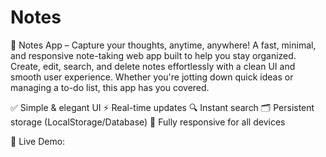 # Notes
📝 Notes App – Capture your thoughts, anytime, anywhere!
A fast, minimal, and responsive note-taking web app built to help you stay organized. Create, edit, search, and delete notes effortlessly with a clean UI and smooth user experience. Whether you're jotting down quick ideas or managing a to-do list, this app has you covered.

✅ Simple & elegant UI
⚡ Real-time updates
🔍 Instant search
🗂️ Persistent storage (LocalStorage/Database)
📱 Fully responsive for all devices

🔗 Live Demo: 
